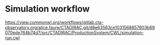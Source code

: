 # Simulation workflow

https://view.commonwl.org/workflows/gitlab.cta-observatory.org/alice.faure/CTADIRAC.git/d8e63563ce1031568857603b69070ede764b74d7/src/CTADIRAC/ProductionSystem/CWL/simulation-run.cwl
